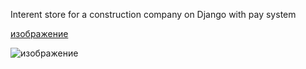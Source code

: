 Interent store for a construction company on Django with pay system


[изображение](https://github.com/Nick-Fernandezz/bagama_fullstack/assets/98668221/40a171bb-32b4-4b63-8412-4ba27131ead7)

![изображение](https://github.com/Nick-Fernandezz/bagama_fullstack/assets/98668221/0eabfc3b-0ee7-4ea3-b308-e2b067e0a48f)


